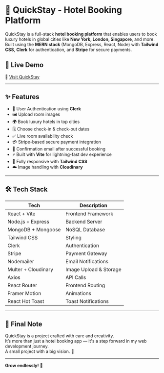 # 🏨 QuickStay - Hotel Booking Platform

QuickStay is a full-stack **hotel booking platform** that enables users to book luxury hotels in global cities like **New York, London, Singapore**, and more. Built using the **MERN stack** (MongoDB, Express, React, Node) with **Tailwind CSS**, **Clerk** for authentication, and **Stripe** for secure payments.

## 🚀 Live Demo

🔗 [Visit QuickStay](https://quickstay-kappa-seven.vercel.app/)

---

## ✨ Features

- 🔐 User Authentication using **Clerk**
- 🖼️ Upload room images
- 🌍 Book luxury hotels in top cities
- 🗓️ Choose check-in & check-out dates
- ✅ Live room availability check
- 💳 Stripe-based secure payment integration
- 📩 Confirmation email after successful booking
- ⚡ Built with **Vite** for lightning-fast dev experience
- 💅 Fully responsive with **Tailwind CSS**
- ☁️ Image handling with **Cloudinary**

---

## 🛠️ Tech Stack

| Tech               | Description                        |
|--------------------|------------------------------------|
| React + Vite       | Frontend Framework                 |
| Node.js + Express  | Backend Server                     |
| MongoDB + Mongoose | NoSQL Database                     |
| Tailwind CSS       | Styling                            |
| Clerk              | Authentication                     |
| Stripe             | Payment Gateway                    |
| Nodemailer         | Email Notifications                |
| Multer + Cloudinary| Image Upload & Storage             |
| Axios              | API Calls                          |
| React Router       | Frontend Routing                   |
| Framer Motion      | Animations                         |
| React Hot Toast    | Toast Notifications                |

---
## 🌟 Final Note

QuickStay is a project crafted with care and creativity.  
It’s more than just a hotel booking app — it's a step forward in my web development journey.  
A small project with a big vision. 🚀  

---
**Grow endlessly!** 🚀




